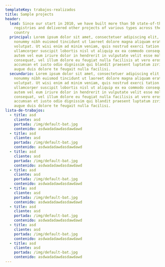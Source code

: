 ```yaml
---
templateKey: trabajos-realizados
title: Sample projects
header:
  lead: Since our start in 2010, we have built more than 50 state-of-the-art
    registries and delivered other projects of various types across the
    country
  principal: Lorem ipsum dolor sit amet, consectetuer adipiscing elit, sed diam
    nonummy nibh euismod tincidunt ut laoreet dolore magna aliquam erat
    volutpat. Ut wisi enim ad minim veniam, quis nostrud exerci tation
    ullamcorper suscipit lobortis nisl ut aliquip ex ea commodo consequat. Duis
    autem vel eum iriure dolor in hendrerit in vulputate velit esse molestie
    consequat, vel illum dolore eu feugiat nulla facilisis at vero eros et
    accumsan et iusto odio dignissim qui blandit praesent luptatum zzril delenit
    augue duis dolore te feugait nulla facilisi.
  secundario: Lorem ipsum dolor sit amet, consectetuer adipiscing elit, sed diam
    nonummy nibh euismod tincidunt ut laoreet dolore magna aliquam erat
    volutpat. Ut wisi enim ad minim veniam, quis nostrud exerci tation
    ullamcorper suscipit lobortis nisl ut aliquip ex ea commodo consequat. Duis
    autem vel eum iriure dolor in hendrerit in vulputate velit esse molestie
    consequat, vel illum dolore eu feugiat nulla facilisis at vero eros et
    accumsan et iusto odio dignissim qui blandit praesent luptatum zzril delenit
    augue duis dolore te feugait nulla facilisi.
lista-de-trabajos:
  - title: asd
    cliente: asd
    portada: /img/default-bat.jpg
    contenido: asdwadadawdasdawdawd
  - title: asd
    cliente: asd
    portada: /img/default-bat.jpg
    contenido: asdwadadawdasdawdawd
  - title: asd
    cliente: asd
    portada: /img/default-bat.jpg
    contenido: asdwadadawdasdawdawd
  - title: asd
    cliente: asd
    portada: /img/default-bat.jpg
    contenido: asdwadadawdasdawdawd
  - title: asd
    cliente: asd
    portada: /img/default-bat.jpg
    contenido: asdwadadawdasdawdawd
  - title: asd
    cliente: asd
    portada: /img/default-bat.jpg
    contenido: asdwadadawdasdawdawd
  - title: asd
    cliente: asd
    portada: /img/default-bat.jpg
    contenido: asdwadadawdasdawdawd
  - title: asd
    cliente: asd
    portada: /img/default-bat.jpg
    contenido: asdwadadawdasdawdawd
---
```

